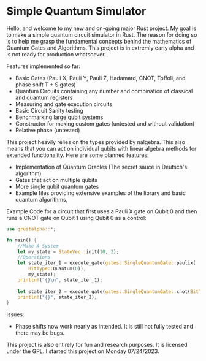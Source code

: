 # Simple Quantum Simulator

Hello, and welcome to my new and on-going major Rust project. My goal is to make a simple quantum circuit simulator in Rust.
The reason for doing so is to help me grasp the fundamental concepts behind the mathematics of Quantum Gates and Algorithms.
This project is in extremly early alpha and is not ready for production whatsoever. 

Features implemented so far:
- Basic Gates (Pauli X, Pauli Y, Pauli Z, Hadamard, CNOT, Toffoli, and phase shift T + S gates)
- Quantum Circuits containing any number and combination of classical and quantum registers
- Measuring and gate execution circuits
- Basic Circuit Sanity testing
- Benchmarking large qubit systems
- Constructor for making custom gates (untested and without validation)
- Relative phase (untested)

This project heavily relies on the types provided by nalgebra. This also means that you can act on individual qubits with linear algebra methods for extended functionality.
Here are some planned features:
- Implementation of Quantum Oracles (The secret sauce in Deutsch's algorithm)
- Gates that act on multiple qubits
- More single qubit quantum gates
- Example files providing extensive examples of the library and basic quantum algorithms,


Example Code for a circuit that first uses a Pauli X gate on Qubit 0 and then runs a CNOT gate on Qubit 1 using Qubit 0 as a control:
```rust
use qrustalpha::*;

fn main() {
    //Make A System
    let my_state = StateVec::init(10, 2);
    //Operations
    let state_iter_1 = execute_gate(gates::SingleQuantumGate::paulix(
        BitType::Quantum(0)), 
        my_state);
    println!("{}\n", state_iter_1);
    
    let state_iter_2 = execute_gate(gates::SingleQuantumGate::cnot(BitType::Quantum(0), BitType::Quantum(1)), state_iter_1);
    println!("{}", state_iter_2);
}
```

Issues:
- Phase shifts now work nearly as intended. It is still not fully tested and there may be bugs. 

This project is also entirely for fun and research purposes. It is licensed under the GPL.
I started this project on Monday 07/24/2023.